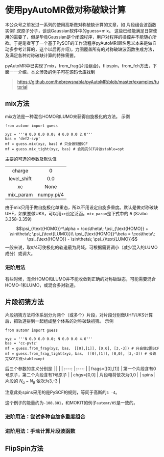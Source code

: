 # 使用pyAutoMR做对称破缺计算

本公众号之前发过一系列的使用高斯做对称破缺计算的文章，如
片段组合波函数实例1.双原子分子，谈谈Gaussian软件中的guess=mix。
这些已经能满足日常使用的需要了，但是毕竟Gaussian是个闭源程序，用户对程序的操控并不能随心所欲。于是笔者写了一个基于PySCF的工作流程序pyAutoMR(顾名思义本来是做自动多参考计算的，这个以后再介绍)，力图覆盖所有的对称破缺波函数生成方法，及满足各种对称破缺计算的特殊需要。

pyAutoMR中已实现了mix，from_frag(片段组合)，flipspin，from_fch方法，下面一一介绍。本文涉及的例子可在源码仓库找到
> https://github.com/hebrewsnabla/pyAutoMR/blob/master/examples/tutorial

## mix方法
mix方法是一种混合HOMO和LUMO来获得自旋极化的方法。
示例
```
from automr import guess

xyz = '''H 0.0 0.0 0.0; H 0.0 0.0 2.0'''
bas = 'def2-svp'
mf = guess.mix(xyz, bas) # 只会做5圈SCF
mf = guess.mix_tight(xyz, bas) # 会跑完SCF并做stable=opt
```
主要的可选的参数及默认值

| | |
| :---: | :---: |
| charge | 0 |
| level_shift | 0.0 |
| xc | None |
| mix_param | numpy.pi/4 |

由于mix只用于做自旋极化单重态，所以不用设定自旋多重度。默认是做对称破缺UHF，如果要做UKS，可以用`xc`设定泛函。`mix_param`是下式中的 $\theta$ (Szabo 3.358-3.359)

$$\psi_{\text{HOMO}}^\alpha = \cos\theta\; \psi_{\text{HOMO}} + \sin\theta\; \psi_{\text{LUMO}}\\
\psi_{\text{HOMO}}^\beta = \cos\theta\; \psi_{\text{HOMO}} - \sin\theta\; \psi_{\text{LUMO}}$$
一般来说，取$\pi/4$可使极化的轨道最为局域。可根据需要调小（减少混入的LUMO成分）或调大。

### 进阶用法
有些时候，混合HOMO和LUMO并不能收敛到正确的对称破缺态，可能需要混合HOMO-1和LUMO，或混合多对轨道。

## 片段初猜方法
片段初猜方法将体系划分为两个（或多个）片段，对片段分别做UHF/UKS计算后，把轨道拼到一起组成整个体系的对称破缺初猜。
示例
```
from automr import guess

xyz = '''N 0.0 0.0 0.0; N 0.0 0.0 4.0'''
bas = 'cc-pvtz'
mf = guess.from_frag(xyz, bas， [[0],[1]], [0,0], [3,-3]) # 只会做2圈SCF
mf = guess.from_frag_tight(xyz, bas， [[0],[1]], [0,0], [3,-3]) # 会跑完SCF并做stable=opt
```
后三个参数的含义分别是
| | |
| :---: | :---: |
| frags=[[0],[1]] | 第一个片段含有0号原子，第二个片段含有1号原子 |
| chgs=[0,0] | 片段电荷依次为0,0 |
| spins | 片段的 $N_\alpha-N_\beta$ 依次为3,-3 |

注意此处spins采用的是PySCF的规则，等同于高斯的`4 -4`。

这个例子的能量约为`-108.801`，和MOKIT的例子`automr/05`是一致的。

### 进阶用法：尝试多种自旋多重度组合

### 进阶用法：手动计算片段波函数

## FlipSpin方法

